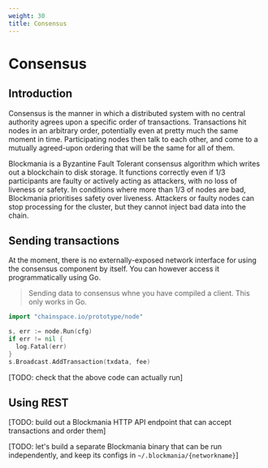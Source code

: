 ```yaml
---
weight: 30
title: Consensus
---
```


# Consensus

## Introduction

Consensus is the manner in which a distributed system with no central authority agrees upon a specific order of transactions. Transactions hit nodes in an arbitrary order, potentially even at pretty much the same moment in time. Participating nodes then talk to each other, and come to a mutually agreed-upon ordering that will be the same for all of them.

Blockmania is a Byzantine Fault Tolerant consensus algorithm which writes out a blockchain to disk storage. It functions correctly even if 1/3 participants are faulty or actively acting as attackers, with no loss of liveness or safety. In conditions where more than 1/3 of nodes are bad, Blockmania prioritises safety over liveness. Attackers or faulty nodes can stop processing for the cluster, but they cannot inject bad data into the chain.

## Sending transactions

At the moment, there is no externally-exposed network interface for using the consensus component by itself. You can however access it programmatically using Go.

> Sending data to consensus whne you have compiled a client. This only works in Go.

```go
import "chainspace.io/prototype/node"

s, err := node.Run(cfg)
if err != nil {
  log.Fatal(err)
}
s.Broadcast.AddTransaction(txdata, fee)

```
[TODO: check that the above code can actually run]


## Using REST


[TODO: build out a Blockmania HTTP API endpoint that can accept transactions and order them]

[TODO: let's build a separate Blockmania binary that can be run independently, and keep its configs in `~/.blockmania/{networkname}`]
